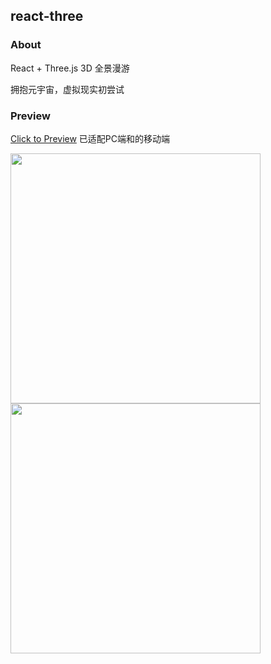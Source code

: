 ## react-three

### About

React + Three.js 3D 全景漫游

拥抱元宇宙，虚拟现实初尝试

### Preview

[Click to Preview](https://www.xiaohaoo.com/panorama) 已适配PC端和的移动端

<img width="400" src="docs/IMG_3251.PNG" />
<img width="400" src="docs/IMG_3250.PNG" />
